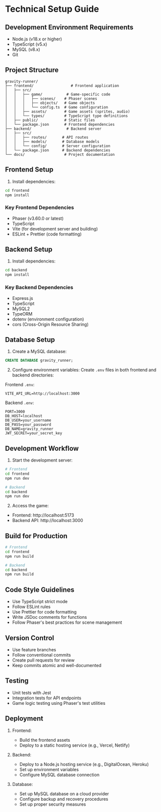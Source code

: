 # Technical Setup Guide

## Development Environment Requirements

- Node.js (v18.x or higher)
- TypeScript (v5.x)
- MySQL (v8.x)
- Git

## Project Structure

```
gravity-runner/
├── frontend/                 # Frontend application
│   ├── src/
│   │   ├── game/           # Game-specific code
│   │   │   ├── scenes/    # Phaser scenes
│   │   │   ├── objects/   # Game objects
│   │   │   └── config.ts  # Game configuration
│   │   ├── assets/        # Game assets (sprites, audio)
│   │   └── types/         # TypeScript type definitions
│   ├── public/            # Static files
│   └── package.json       # Frontend dependencies
├── backend/                # Backend server
│   ├── src/
│   │   ├── routes/       # API routes
│   │   ├── models/       # Database models
│   │   └── config/       # Server configuration
│   └── package.json      # Backend dependencies
└── docs/                  # Project documentation
```

## Frontend Setup

1. Install dependencies:
```bash
cd frontend
npm install
```

### Key Frontend Dependencies
- Phaser (v3.60.0 or latest)
- TypeScript
- Vite (for development server and building)
- ESLint + Prettier (code formatting)

## Backend Setup

1. Install dependencies:
```bash
cd backend
npm install
```

### Key Backend Dependencies
- Express.js
- TypeScript
- MySQL2
- TypeORM
- dotenv (environment configuration)
- cors (Cross-Origin Resource Sharing)

## Database Setup

1. Create a MySQL database:
```sql
CREATE DATABASE gravity_runner;
```

2. Configure environment variables:
Create `.env` files in both frontend and backend directories:

Frontend `.env`:
```
VITE_API_URL=http://localhost:3000
```

Backend `.env`:
```
PORT=3000
DB_HOST=localhost
DB_USER=your_username
DB_PASS=your_password
DB_NAME=gravity_runner
JWT_SECRET=your_secret_key
```

## Development Workflow

1. Start the development server:
```bash
# Frontend
cd frontend
npm run dev

# Backend
cd backend
npm run dev
```

2. Access the game:
- Frontend: http://localhost:5173
- Backend API: http://localhost:3000

## Build for Production

```bash
# Frontend
cd frontend
npm run build

# Backend
cd backend
npm run build
```

## Code Style Guidelines

- Use TypeScript strict mode
- Follow ESLint rules
- Use Prettier for code formatting
- Write JSDoc comments for functions
- Follow Phaser's best practices for scene management

## Version Control

- Use feature branches
- Follow conventional commits
- Create pull requests for review
- Keep commits atomic and well-documented

## Testing

- Unit tests with Jest
- Integration tests for API endpoints
- Game logic testing using Phaser's test utilities

## Deployment

1. Frontend:
   - Build the frontend assets
   - Deploy to a static hosting service (e.g., Vercel, Netlify)

2. Backend:
   - Deploy to a Node.js hosting service (e.g., DigitalOcean, Heroku)
   - Set up environment variables
   - Configure MySQL database connection

3. Database:
   - Set up MySQL database on a cloud provider
   - Configure backup and recovery procedures
   - Set up proper security measures 